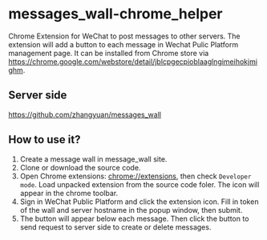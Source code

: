 messages\_wall\-chrome\_helper
====================

Chrome Extension for WeChat to post messages to other servers. The extension will add a button to each message in Wechat Pulic Platform management page. It can be installed from Chrome store via <https://chrome.google.com/webstore/detail/jblcpgecpioblaaglngimeihokjmighm>.

## Server side

<https://github.com/zhangyuan/messages_wall>

## How to use it?

1. Create a message wall in message_wall site.
1. Clone or download the source code.
2. Open Chrome extensions: <chrome://extensions>, then check `Developer mode`. Load unpacked extension from the source code foler. The icon will appear in the chrome toolbar.
3. Sign in WeChat Public Platform and click the extension icon. Fill in token of the wall and server hostname in the popup window, then submit.
4. The button will appear below each message. Then click the button to send request to server side to create or delete messages.
